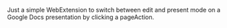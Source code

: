 Just a simple WebExtension to switch between edit and present mode
on a Google Docs presentation by clicking a pageAction.
